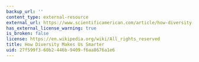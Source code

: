 ```yaml
---
backup_url: ''
content_type: external-resource
external_url: https://www.scientificamerican.com/article/how-diversity-makes-us-smarter/
has_external_license_warning: true
is_broken: false
license: https://en.wikipedia.org/wiki/All_rights_reserved
title: How Diversity Makes Us Smarter
uid: 27f599f3-60b2-446b-9409-f6aa8676a1e6
---
```

